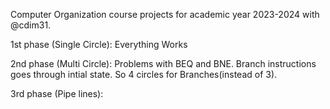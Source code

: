 Computer Organization course projects for academic year 2023-2024 with @cdim31.

1st phase (Single Circle): Everything Works

2nd phase (Multi Circle): Problems with BEQ and BNE. Branch instructions goes through intial state. So 4 circles for Branches(instead of 3).

3rd phase (Pipe lines):
